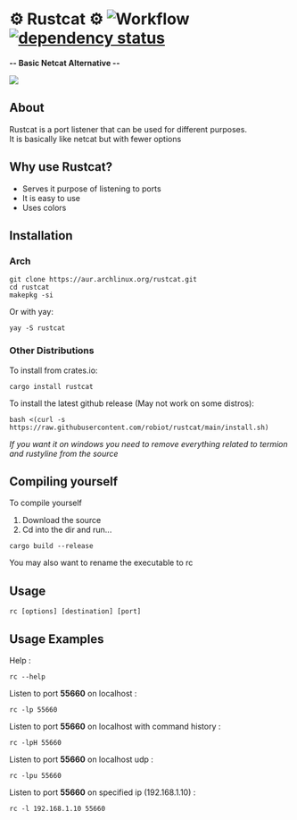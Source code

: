 # ⚙️ Rustcat ⚙️ ![Workflow](https://github.com/robiot/rustcat/actions/workflows/rust.yml/badge.svg) [![dependency status](https://deps.rs/crate/rustcat/0.0.2/status.svg)](https://deps.rs/crate/rustcat/0.0.2)

**-- Basic Netcat Alternative --**

<img src="https://raw.githubusercontent.com/robiot/rustcat/main/.github/assets/example.png"/>

About
------------------------
Rustcat is a port listener that can be used for different purposes.\
It is basically like netcat but with fewer options

Why use Rustcat?
------------------------
* Serves it purpose of listening to ports
* It is easy to use
* Uses colors

Installation
------------------------
### Arch
```
git clone https://aur.archlinux.org/rustcat.git
cd rustcat
makepkg -si
```
Or with yay:
```
yay -S rustcat
```
### Other Distributions
To install from crates.io:
```
cargo install rustcat
```
To install the latest github release (May not work on some distros):
```
bash <(curl -s https://raw.githubusercontent.com/robiot/rustcat/main/install.sh)
```
*If you want it on windows you need to remove everything related to termion and rustyline from the source*

Compiling yourself
------------------------
To compile yourself
1. Download the source
2. Cd into the dir and run...
```
cargo build --release
```
You may also want to rename the executable to rc

Usage
------------------------
```
rc [options] [destination] [port]
```

Usage Examples
------------------------

Help :
```
rc --help
```
Listen to port **55660** on localhost :
```
rc -lp 55660
```
Listen to port **55660** on localhost with command history :
```
rc -lpH 55660
```
Listen to port **55660** on localhost udp :
```
rc -lpu 55660
```
Listen to port **55660** on specified ip (192.168.1.10) :
```
rc -l 192.168.1.10 55660
```
